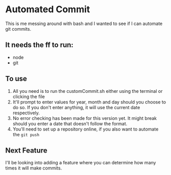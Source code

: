 # Automated Commit
This is me messing around with bash and I wanted to see if I can automate git commits.

## It needs the ff to run:
- node
- git

## To use 
1. All you need is to run the customCommit.sh either using the terminal or clicking the file
2. It'll prompt to enter values for year, month and day should you choose to do so. If you don't enter anything, it will use the current date respectively.
3. No error checking has been made for this version yet. It might break should you enter a date that doesn't follow the format.
4. You'll need to set up a repository online, if you also want to automate the `git push` 

## Next Feature
I'll be looking into adding a feature where you can determine how many times it will make commits.
